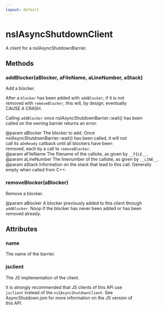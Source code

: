 ```yaml
---
layout: default
---
```


# nsIAsyncShutdownClient #
  
A client for a nsIAsyncShutdownBarrier.  
  

## Methods ##

### addBlocker(aBlocker, aFileName, aLineNumber, aStack) ###
  
Add a blocker.  
  
After a `blocker` has been added with `addBlocker`, if it is not  
removed with `removeBlocker`, this will, by design, eventually  
CAUSE A CRASH.  
  
Calling `addBlocker` once nsIAsyncShutdownBarrier::wait() has been  
called on the owning barrier returns an error.  
  
@param aBlocker The blocker to add. Once  
nsIAsyncShutdownBarrier::wait() has been called, it will not  
call its `aOnReady` callback until all blockers have been  
removed, each  by a call to `removeBlocker`.  
@param aFileName The filename of the callsite, as given by `__FILE__`.  
@param aLineNumber The linenumber of the callsite, as given by `__LINE__`.  
@param aStack Information on the stack that lead to this call. Generally  
empty when called from C++.  
  

### removeBlocker(aBlocker) ###
  
Remove a blocker.  
  
@param aBlocker A blocker previously added to this client through  
`addBlocker`. Noop if the blocker has never been added or has been  
removed already.  
  

## Attributes ##

### name ###
  
The name of the barrier.  
  

### jsclient ###
  
The JS implementation of the client.  
  
It is strongly recommended that JS clients of this API use  
`jsclient` instead of the `nsIAsyncShutdownClient`. See  
AsyncShutdown.jsm for more information on the JS version of  
this API.  
  
